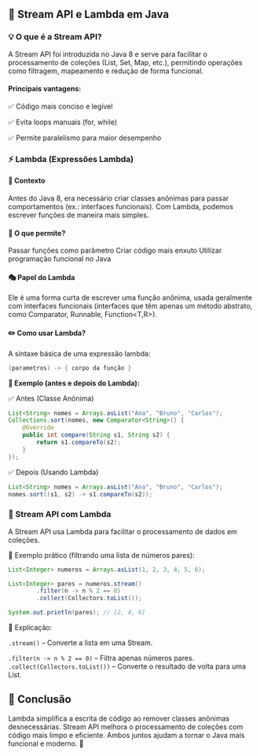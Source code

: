 ## 📌 Stream API e Lambda em Java
### 💡 O que é a Stream API?
A Stream API foi introduzida no Java 8 e serve para facilitar o processamento de coleções (List, Set, Map, etc.), permitindo operações como filtragem, mapeamento e redução de forma funcional.

#### Principais vantagens:
✅ Código mais conciso e legível

✅ Evita loops manuais (for, while)

✅ Permite paralelismo para maior desempenho


### ⚡ Lambda (Expressões Lambda)
#### 📍 Contexto
Antes do Java 8, era necessário criar classes anônimas para passar comportamentos (ex.: interfaces funcionais). Com Lambda, podemos escrever funções de maneira mais simples.

#### 🔹 O que permite?
Passar funções como parâmetro
Criar código mais enxuto
Utilizar programação funcional no Java
#### 🎭 Papel do Lambda
Ele é uma forma curta de escrever uma função anônima, usada geralmente com interfaces funcionais (interfaces que têm apenas um método abstrato, como Comparator<T>, Runnable, Function<T,R>).

#### ✏️ Como usar Lambda?
A sintaxe básica de uma expressão lambda:

```java
(parametros) -> { corpo da função }
```

**🔹 Exemplo (antes e depois do Lambda):**

✅ Antes (Classe Anônima)

```java
List<String> nomes = Arrays.asList("Ana", "Bruno", "Carlos");
Collections.sort(nomes, new Comparator<String>() {
    @Override
    public int compare(String s1, String s2) {
        return s1.compareTo(s2);
    }
});
```
✅ Depois (Usando Lambda)

```java
List<String> nomes = Arrays.asList("Ana", "Bruno", "Carlos");
nomes.sort((s1, s2) -> s1.compareTo(s2));
```
### 🚀 Stream API com Lambda
A Stream API usa Lambda para facilitar o processamento de dados em coleções.

🔹 Exemplo prático (filtrando uma lista de números pares):
```java
List<Integer> numeros = Arrays.asList(1, 2, 3, 4, 5, 6);

List<Integer> pares = numeros.stream()
        .filter(n -> n % 2 == 0)
        .collect(Collectors.toList());

System.out.println(pares); // [2, 4, 6]
```

📌 Explicação:

`.stream()` – Converte a lista em uma Stream.

`.filter(n -> n % 2 == 0)` – Filtra apenas números pares.
`.collect(Collectors.toList())` – Converte o resultado de volta para uma List.

## 🎯 Conclusão
Lambda simplifica a escrita de código ao remover classes anônimas desnecessárias.
Stream API melhora o processamento de coleções com código mais limpo e eficiente.
Ambos juntos ajudam a tornar o Java mais funcional e moderno. 🚀